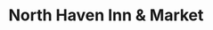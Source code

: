 ---
title: "North Haven Inn & Market"
url: /north-haven/north-haven-inn-and-market/
shop: supermarket
---